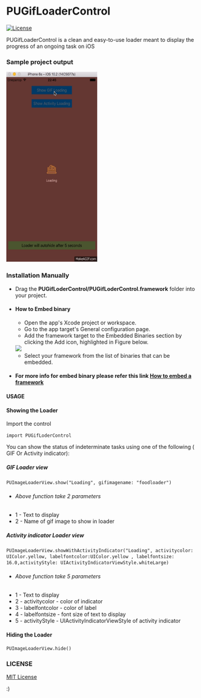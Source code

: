 # PUGifLoaderControl
[![License](http://img.shields.io/:license-mit-blue.svg)](https://github.com/PayalUmraliya/PUGifLoaderControl/blob/master/LICENSE)

PUGifLoaderControl is a clean and easy-to-use loader meant to display the progress of an ongoing task on iOS

### Sample project output

<img src="https://github.com/PayalUmraliya/PUGifLoaderControl/blob/master/projectoutput.gif" width="240" height="500" />

### Installation Manually

* Drag the **PUGifLoderControl/PUGifLoderControl.framework** folder into your project.

* #### How to Embed binary 
  * Open the app's Xcode project or workspace.
  * Go to the app target's General configuration page.
  * Add the framework target to the Embedded Binaries section by clicking the Add icon, highlighted in Figure below.
  
  <img src="https://developer.apple.com/library/content/technotes/tn2435/Art/tn2435_embedded_binary_list.png"/>
  
  * Select your framework from the list of binaries that can be embedded.
  
 * #### For more info for embed binary please refer this link [How to embed a framework](https://developer.apple.com/library/content/technotes/tn2435/_index.html)

#### USAGE

#### Showing the Loader

Import the control 

```
import PUGifLoderControl
```

You can show the status of indeterminate tasks using one of the following ( GIF Or Activity indicator):

##### GIF Loader view

```
PUImageLoaderView.show("Loading", gifimagename: "foodloader")
```

* ###### Above function take 2 parameters
* 1 - Text to display 
* 2 - Name of gif image to show in loader

##### Activity indicator Loader view

```
PUImageLoaderView.showWithActivityIndicator("Loading", activitycolor: UIColor.yellow, labelfontcolor:UIColor.yellow , labelfontsize: 16.0,activityStyle: UIActivityIndicatorViewStyle.whiteLarge)
```

* ###### Above function take 5 parameters
* 1 - Text to display 
* 2 - activitycolor - color of indicator
* 3 - labelfontcolor - color of label
* 4 - labelfontsize - font size of text to display
* 5 - activityStyle - UIActivityIndicatorViewStyle of activity indicator

#### Hiding the Loader

```
PUImageLoaderView.hide()
```

### LICENSE

[MIT License](https://github.com/PayalUmraliya/PUGifLoaderControl/blob/master/LICENSE)

:)
